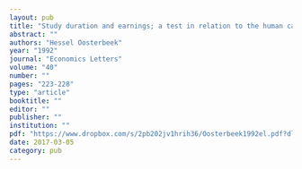 ```yaml
---
layout: pub
title: "Study duration and earnings; a test in relation to the human capital screening debate"
abstract: ""
authors: "Hessel Oosterbeek"
year: "1992"
journal: "Economics Letters"
volume: "40"
number: ""
pages: "223-228"
type: "article"
booktitle: ""
editor: ""
publisher: ""
institution: ""
pdf: "https://www.dropbox.com/s/2pb202jv1hrih36/Oosterbeek1992el.pdf?dl=0"
date: 2017-03-05
category: pub
---
```

